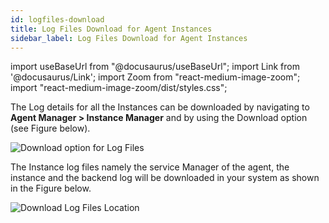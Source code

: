 ```yaml
---
id: logfiles-download
title: Log Files Download for Agent Instances
sidebar_label: Log Files Download for Agent Instances
---
```


import useBaseUrl from "@docusaurus/useBaseUrl";
import Link from '@docusaurus/Link';
import Zoom from "react-medium-image-zoom";
import "react-medium-image-zoom/dist/styles.css";

The Log details for all the Instances can be downloaded by navigating to **Agent Manager > Instance Manager** and by using the Download option (see Figure below).

  <div style={{textAlign: 'center'}}>
    <Zoom>
      <img alt="Download option for Log Files" src={useBaseUrl('doc-images/admin-guide/admin-functions/integrate-bihub/log1new.jpg')}/>
    </Zoom>
  </div>

The Instance log files namely the service Manager of the agent, the instance and the backend log will be downloaded in your system as shown in the Figure below.

  <div style={{textAlign: 'center'}}>
    <Zoom>
      <img alt="Download Log Files Location" src={useBaseUrl('doc-images/admin-guide/admin-functions/integrate-bihub/log2.png')}/>
    </Zoom>
  </div>
